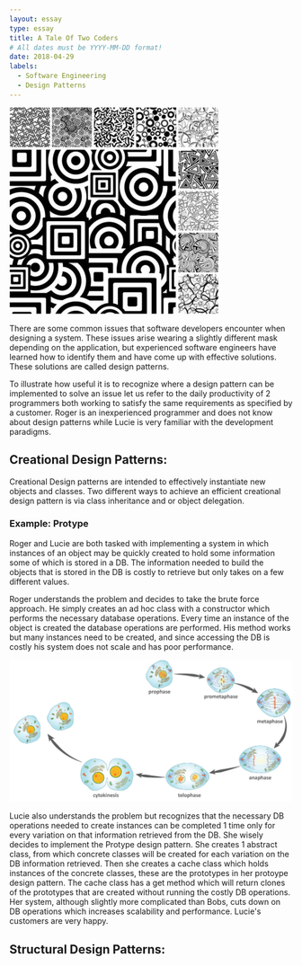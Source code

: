 ```yaml
---
layout: essay
type: essay
title: A Tale Of Two Coders
# All dates must be YYYY-MM-DD format!
date: 2018-04-29
labels:
  - Software Engineering
  - Design Patterns
---
```


<img class="ui small left floated rounded image" src="../images/designPatterns.jpg">

There are some common issues that software developers encounter when designing a system. These issues arise wearing a slightly different mask depending on the application, but experienced software engineers have learned how to identify them and have come up with effective solutions. These solutions are called design patterns. 

To illustrate how useful it is to recognize where a design pattern can be implemented to solve an issue let us refer to the daily productivity of 2 programmers both working to satisfy the same requirements as specified by a customer. Roger is an inexperienced programmer and does not know about design patterns while Lucie is very familiar with the development paradigms.

## Creational Design Patterns: ##

Creational Design patterns are intended to effectively instantiate new objects and classes. Two different ways to achieve an efficient creational design pattern is via class inheritance and or object delegation. 

### Example: Protype ###

Roger and Lucie are both tasked with implementing a system in which instances of an object may be quickly created to hold some information some of which is stored in a DB. The information needed to build the objects that is stored in the DB is costly to retrieve but only takes on a few different values.

Roger understands the problem and decides to take the brute force approach. He simply creates an ad hoc class with a constructor which performs the necessary database operations. Every time an instance of the object is created the database operations are performed. His method works but many instances need to be created, and since accessing the DB is costly his system does not scale and has poor performance.

<img class="ui medium right floated rounded image" src="../images/Mitosis.jpg">

Lucie also understands the problem but recognizes that the necessary DB operations needed to create instances can be completed 1 time only for every variation on that information retrieved from the DB. She wisely decides to implement the Protype design pattern. She creates 1 abstract class, from which concrete classes will be created for each variation on the DB information retrieved. Then she creates a cache class which holds instances of the concrete classes, these are the prototypes in her protoype design pattern. The cache class has a get method which will return clones of the prototypes that are created without running the costly DB operations. Her system, although slightly more complicated than Bobs, cuts down on DB operations which increases scalability and performance. Lucie's customers are very happy. 

## Structural Design Patterns: ##



